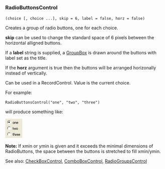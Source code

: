 ### RadioButtonsControl

``` suneido
(choice [, choice ...], skip = 6, label = false, horz = false)
```

Creates a group of radio buttons, one for each choice.

**skip** can be used to change the standard space of 6 pixels between the horizontal alligned buttons.

If a **label** string is supplied, a [GroupBox](<GroupBoxControl.md>) is drawn around the buttons with label set as the title.

If the **horz** argument is true then the buttons will be arranged horizonally instead of vertically.

Can be used in a RecordControl.  Value is the current choice.

For example:

``` suneido
RadioButtonsControl("one", "two", "three")
```

will produce something like:

![](<../../res/radiobuttons.gif>)

**Note:** If xmin or ymin is given and it exceeds the minimal dimensions of 
RadioButtons, the space between the buttons is stretched to fill xmin/ymin.

See also:
[CheckBoxControl](<CheckBoxControl.md>),
[ComboBoxControl](<ComboBoxControl.md>),
[RadioGroupsControl](<RadioGroupsControl.md>)